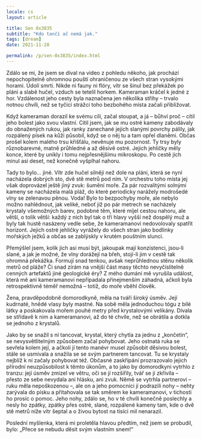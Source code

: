 ```yaml
---
locale: cs
layout: article

title: Sen 0x3835
subtitle: "Kdo tančí ač nemá jak."
tags: [dream]
date: 2021-11-28

permalink: /p/sen-0x3835/index.html
---
```


Zdálo se mi, že jsem se díval na video z pohledu někoho, jak prochází nepochopitelně ohromnou pouští ohraničenou ze všech stran vysokými horami. Údolí smrti. Nikde ni fauny ni flóry, vítr se šinul bez překážek po pláni a slabě hučel, vzduch se tetelil horkem. Kameraman kráčel k jedné z hor. Vzdálenost jeho cesty byla naznačena jen několika střihy – trvalo notnou chvíli, než se tyčící strážci toho bezbohého místa začali přibližovat.

Když kameraman dorazil ke svému cíli, začal stoupat, a já – bůhví proč – cítil jeho bolest jako svou vlastní. Cítil jsem, jak se mu ostré kameny zabodávaly do obnažených rukou, jak ranky zanechané jejich slanými povrchy pálily, jak rozpálený písek na kůži působil, když se o něj tu a tam opřel dlaněmi. Občas prošel kolem malého trsu křišťálu, nevěnuje mu pozornost. Ty trsy byly různobarevné, matně průhledné a až děsivě ostré. Jejich jehličky měly konce, které by unikly i tomu nejpřesnějšímu mikroskopu. Po cestě jich minul asi deset, než konečně vyšplhal nahoru.

Tady to bylo… jiné. Vítr zde hučel silněji než dole na pláni, která se nyní nacházela dobrých sto, dvě stě metrů pod ním. V orchestru toho místa jej však doprovázel ještě jiný zvuk: šumění moře. Za pár rozvalitými solnými kameny se nacházela malá pláž, do které periodicky narážely modrošedé vlny se zelenavou pěnou. Voda! Bylo to bezpochyby moře, ale nebylo možno nahlédnout, jak veliké, neboť již po pár metrech se nacházely krystaly všemožných barev, podobné těm, které míjel cestou nahoru, ale větší, o tolik větší: každý z nich byl tak o tři hlavy vyšší než dospělý muž a byly tak hustě nasázeny vedle sebe, že kameramanovi nedovolovaly spatřit horizont. Jejich ostré jehličky vyrážely do všech stran jako bodlinky mořských ježků a občas se zablýskly v krutém pouštním slunci.

Přemýšlel jsem, kolik jich asi musí být, jakoupak mají konzistenci, jsou-li slané, a jak je možné, že vlny dorážejí na břeh, stojí-li jim v cestě tak ohromná překážka. Formují snad tenkou, avšak neprůhlednou stěnu několik metrů od pláže? Či snad zírám na vnější část masy těchto nevyčíslitelně cenných artefaktů jiné geologické éry? Z mého dumání mě vyrušila událost, která mě ani kameramanovi nepřipadala přinejmenším záhadná, ačkoli byla retrospektivně téměř nemožná – totiž, do moře vběhl člověk.

Žena, pravděpodobně domorodkyně, měla na tváři široký úsměv. Její kudrnaté, hnědé vlasy byly mastné. Na sobě měla jednoduchou tógu z bílé látky a poskakovala mořem pouhé metry před krystalovými velikány. Dívala se střídavě k nim a kameramanovi, až do té chvíle, než se obrátila a dotkla se jednoho z krystalů.

Jako by se snažil s ní tancovat, krystal, který chytla za jednu z „končetin“, se nevysvětlitelným způsobem začal pohybovat. Jeho ostnatá ruka se sevřela kolem její, a ačkoli jí tento manévr musel způsobit děsivou bolest, stále se usmívala a snažila se se svým partnerem tancovat. Tu se krystaly nejblíž k ní začaly pohybovat též. Občasné zaskřípání prozrazovalo jejich přírodní neuzpůsobilost k těmto úkonům, a to jako by domorodkyni vytrhlo z tranzu: její úsměv zmizel ve větru, oči se jí rozšířily, tvář se jí zkřivila – přesto ze sebe nevydala ani hlásku, ani zvuk. Němě se vytrhla partnerovi – ruku měla nepoškozenou –, ale on a jeho pomocníci jí podrazili nohy – nehty zarývala do písku a přitahovala se tak směrem ke kameramanovi, v tichosti ho prosíc o pomoc. Jeho nohy, zdálo se, ho v té chvíli konečně poslechly a nesly ho zpátky, zpátky přes ostré, slané, rozpálené kameny tam, kde o dvě stě metrů níže vítr šeptal a o živou bytost na tísíci mil nenarazil.

Poslední myšlenka, která mi proletěla hlavou předtím, než jsem se probudil, bylo: „Přece se nebudu děsit svým vlastním snem!“
